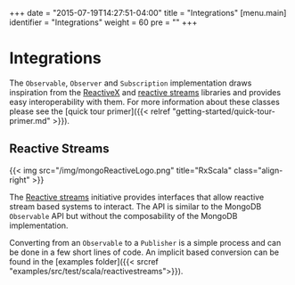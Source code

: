 +++
date = "2015-07-19T14:27:51-04:00"
title = "Integrations"
[menu.main]
  identifier = "Integrations"
  weight = 60
  pre = "<i class='fa fa-arrows-h'></i>"
+++

# Integrations

The `Observable`, `Observer` and `Subscription` implementation draws inspiration from the [ReactiveX](http://reactivex.io/) and [reactive streams](http://www.reactive-streams.org) libraries and provides easy interoperability with them.  For more information about these classes please see the [quick tour primer]({{< relref "getting-started/quick-tour-primer.md" >}}).

## Reactive Streams

{{< img src="/img/mongoReactiveLogo.png" title="RxScala" class="align-right" >}}

The [Reactive streams](http://www.reactive-streams.org) initiative provides interfaces that allow reactive stream based systems to interact. The API is similar to the MongoDB `Observable` API but without the composability of the MongoDB implementation.  
 
Converting from an `Observable` to a `Publisher` is a simple process and can be done in a few short lines of code. An implicit based conversion can be found in the [examples folder]({{< srcref "examples/src/test/scala/reactivestreams">}}).
